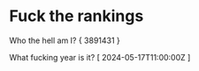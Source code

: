 # Fuck the rankings

Who the hell am I?
{ 3891431 }

What fucking year is it?
[ 2024-05-17T11:00:00Z ]
